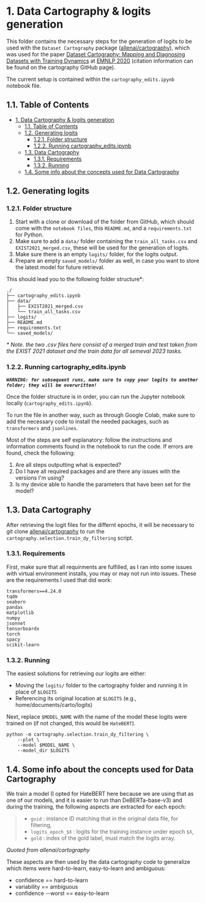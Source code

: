 # 1. Data Cartography \& logits generation
This folder contains the necessary steps for the generation of logits to be used with the `Dataset Cartography` package ([allenai/cartography](https://github.com/allenai/cartography)), which was used for the paper [Dataset Cartography: Mapping and Diagnosing Datasets with Training Dynamics](https://aclanthology.org/2020.emnlp-main.746) at [EMNLP 2020](https://2020.emnlp.org/) (citation information can be found on the cartography GitHub page).

The current setup is contained within the `cartography_edits.ipynb` notebook file.

## 1.1. Table of Contents
- [1. Data Cartography \& logits generation](#1-data-cartography--logits-generation)
  - [1.1. Table of Contents](#11-table-of-contents)
  - [1.2. Generating logits](#12-generating-logits)
    - [1.2.1. Folder structure](#121-folder-structure)
    - [1.2.2. Running cartography\_edits.ipynb](#122-running-cartography_editsipynb)
  - [1.3. Data Cartography](#13-data-cartography)
    - [1.3.1. Requirements](#131-requirements)
    - [1.3.2. Running](#132-running)
  - [1.4. Some info about the concepts used for Data Cartography](#14-some-info-about-the-concepts-used-for-data-cartography)

## 1.2. Generating logits
### 1.2.1. Folder structure
1. Start with a clone or download of the folder from GitHub, which should come with the `notebook files`, this `README.md`, and a `requirements.txt` for Python.
2. Make sure to add a `data/` folder containing the `train_all_tasks.csv` and `EXIST2021_merged.csv`, these will be used for the generation of logits.
3. Make sure there is an empty `logits/` folder, for the logits output.
4. Prepare an empty `saved_models/` folder as well, in case you want to store the latest model for future retrieval.

This should lead you to the following folder structure\*:
```
./
├── cartography_edits.ipynb
├── data/
│   ├── EXIST2021_merged.csv
│   └── train_all_tasks.csv
├── logits/
├── README.md
├── requirements.txt
└── saved_models/
```
*\* Note. the two .csv files here consist of a merged train and test taken from the EXIST 2021 dataset and the train data for all semeval 2023 tasks.*

### 1.2.2. Running cartography_edits.ipynb
***`WARNING: for subsequent runs, make sure to copy your logits to another folder; they will be overwritten!`***

Once the folder structure is in order, you can run the Jupyter notebook  locally (`cartography_edits.ipynb`).

To run the file in another way, such as through Google Colab, make sure to add the necessary code to install the needed packages, such as `transformers` and `jsonlines`.

Most of the steps are self explanatory: follow the instructions and information comments found in the notebook to run the code.
If errors are found, check the following:
1. Are all steps outputting what is expected?
2. Do I have all required packages and are there any issues with the versions I'm using?
3. Is my device able to handle the parameters that have been set for the model?

## 1.3. Data Cartography
After retrieving the logit files for the differnt epochs, it will be necessary to git clone [allenai/cartography](https://github.com/allenai/cartography) to run the `cartography.selection.train_dy_filtering` script.

### 1.3.1. Requirements

First, make sure that all requirments are fulfilled, as I ran into some issues with virtual environment installs, you may or may not run into issues. These are the requirements I used that did work:

```
transformers==4.24.0
tqdm
seaborn
pandas
matplotlib
numpy
jsonnet
tensorboardx
torch
spacy
scikit-learn
```

### 1.3.2. Running

The easiest solutions for retrieving our logits are either:
- Moving the `logits/` folder to the cartography folder and running it in place of `$LOGITS`
- Referencing its original location at `$LOGITS` (e.g., home/documents/carto/logits)

Next, replace `$MODEL_NAME` with the name of the model these logits were trained on (if not changed, this would be `HateBERT`).

```
python -m cartography.selection.train_dy_filtering \
    --plot \
    --model $MODEL_NAME \
    --model_dir $LOGITS
```


## 1.4. Some info about the concepts used for Data Cartography
We train a model (I opted for HateBERT here because we are using that as one of our models, and it is easier to run than DeBERTa-base-v3) and during the training, the following aspects are extracted for each epoch:
> - `guid` : instance ID matching that in the original data file, for filtering,
> - `logits_epoch_$X` : logits for the training instance under epoch `$X`,
> - `gold` : index of the gold label, must match the logits array.

*Quoted from allenai/cartography*

These aspects are then used by the data cartography code to generalize which items were hard-to-learn, easy-to-learn and ambiguous:

- confidence == hard-to-learn
- variability == ambiguous
- confidence --worst == easy-to-learn







